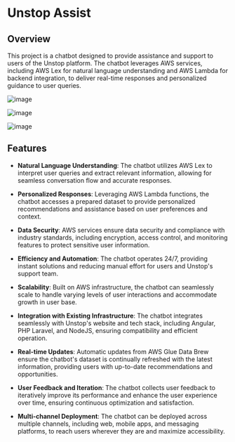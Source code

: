 # Unstop Assist

## Overview

This project is a chatbot designed to provide assistance and support to users of the Unstop platform. The chatbot leverages AWS services, including AWS Lex for natural language understanding and AWS Lambda for backend integration, to deliver real-time responses and personalized guidance to user queries.

![image](https://github.com/Nabanita29/unstop_talent_park/assets/107246882/f8f0f5aa-3f2d-4c04-b392-de2903f7a51d)

![image](https://github.com/Nabanita29/unstop_talent_park/assets/107246882/d1b5d991-9777-4999-905d-48669d73fe53)

![image](https://github.com/Nabanita29/unstop_talent_park/assets/107246882/6c29cedc-1721-4cad-a238-f807f2387cbe)

## Features

- **Natural Language Understanding**: The chatbot utilizes AWS Lex to interpret user queries and extract relevant information, allowing for seamless conversation flow and accurate responses.

- **Personalized Responses**: Leveraging AWS Lambda functions, the chatbot accesses a prepared dataset to provide personalized recommendations and assistance based on user preferences and context.

- **Data Security**: AWS services ensure data security and compliance with industry standards, including encryption, access control, and monitoring features to protect sensitive user information.

- **Efficiency and Automation**: The chatbot operates 24/7, providing instant solutions and reducing manual effort for users and Unstop's support team.

- **Scalability**: Built on AWS infrastructure, the chatbot can seamlessly scale to handle varying levels of user interactions and accommodate growth in user base.

- **Integration with Existing Infrastructure**: The chatbot integrates seamlessly with Unstop's website and tech stack, including Angular, PHP Laravel, and NodeJS, ensuring compatibility and efficient operation.

- **Real-time Updates**: Automatic updates from AWS Glue Data Brew ensure the chatbot's dataset is continually refreshed with the latest information, providing users with up-to-date recommendations and opportunities.

- **User Feedback and Iteration**: The chatbot collects user feedback to iteratively improve its performance and enhance the user experience over time, ensuring continuous optimization and satisfaction.

- **Multi-channel Deployment**: The chatbot can be deployed across multiple channels, including web, mobile apps, and messaging platforms, to reach users wherever they are and maximize accessibility.
